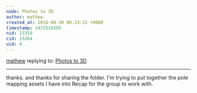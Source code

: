 ```yaml
---
node: Photos to 3D
author: mathew
created_at: 2016-08-30 00:23:15 +0000
timestamp: 1472516595
nid: 13310
cid: 15264
uid: 4
---
```




[mathew](../profile/mathew) replying to: [Photos to 3D](../notes/cfastie/07-26-2016/photos-to-3d)

----
thanks. and thanks for sharing the folder.  I'm trying to put together the pole mapping assets I have into Recap for the group to work with.